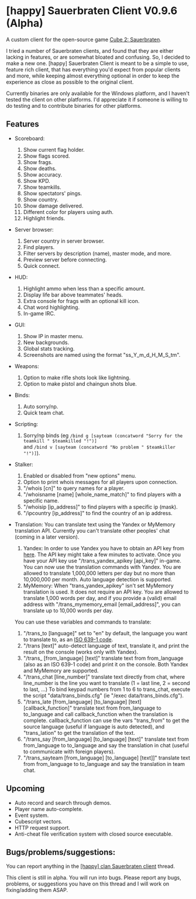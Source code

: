 # [happy] Sauerbraten Client V0.9.6 (Alpha)

A custom client for the open-source game [Cube 2: Sauerbraten](http://sauerbraten.org/).

I tried a number of Sauerbraten clients, and found that they are either lacking in features, or are somewhat bloated and confusing. So, I decided to make a new one.
[happy] Sauerbraten Client is meant to be a simple to use, feature rich client, that has everything you'd expect from popular clients and more, while keeping almost everything optional in order to keep the experience as close as possible to the original client.

Currently binaries are only available for the Windows platform, and I haven't tested the client on other platforms. I'd appreciate it if someone is willing to do testing and to contribute binaries for other platforms.


## Features

- Scoreboard:
	1. Show current flag holder.
	2. Show flags scored.
	3. Show frags.
	4. Show deaths.
	5. Show accuracy.
	6. Show KPD.
	7. Show teamkills.
	8. Show spectators' pings.
	9. Show country.
	10. Show damage delivered.
	11. Different color for players using auth.
	12. Highlight friends.
- Server browser:
	1. Server country in server browser.
	2. Find players.
	3. Filter servers by description (name), master mode, and more.
	4. Preview server before connecting.
	5. Quick connect.
- HUD:
	1. Highlight ammo when less than a specific amount.
	2. Display life bar above teammates' heads.
	3. Extra console for frags with an optional kill icon.
	4. Chat word highlighting.
	5. In-game IRC.
- GUI:
	1. Show IP in master menu.
	2. New backgrounds.
	3. Global stats tracking.
	4. Screenshots are named using the format "ss_Y_m_d_H_M_S_tm".
- Weapons:
	1. Option to make rifle shots look like lightning.
	2. Option to make pistol and chaingun shots blue.
- Binds:
	1. Auto sorry/np.
	2. Quick team chat.
- Scripting:
	1. Sorry/np binds (eg
			```
			/bind g [sayteam (concatword "Sorry for the teamkill " $teamkilled "!")]
			```		
			and
			```
			/bind v [sayteam (concatword "No problem " $teamkiller "!")]
			```).
- Stalker:
	1. Enabled or disabled from "new options" menu.
	2. Option to print whois messages for all players upon connection.
	3. "/whois [cn]" to query names for a player.
	4. "/whoisname [name] [whole_name_match]" to find players with a specific name.
	5. "/whoisip [ip_address]" to find players with a specific ip (mask).
	6. "/ipcountry [ip_address]" to find the country of an ip address.
- Translation:
	You can translate text using the Yandex or MyMemory translation API. Currently you can't translate other peoples' chat (coming in a later version).
	1. Yandex:	In order to use Yandex you have to obtain an API key from [here](https://tech.yandex.com/keys/get/?service=trnsl). The API key might take a few minutes to activate.
							Once you have your API key use "/trans_yandex_apikey [api_key]" in-game. You can now use the translation commands with Yandex.
							You are allowed to translate 1,000,000 letters per day but no more than 10,000,000 per month. Auto language detection is supported.
	2. MyMemory:	When "trans_yandex_apikey" isn't set MyMemory translation is used. It does not require an API key.
								You are allowed to translate 1,000 words per day, and if you provide a (valid) email address with "/trans_mymemory_email [email_address]", you can translate up to 10,000 words per day.

	You can use these variables and commands to translate:
	
	1. "/trans_to [language]" set to "en" by default, the language you want to translate to, as an [ISO 639-1 code](https://en.wikipedia.org/wiki/List_of_ISO_639-1_codes).
	2. "/trans [text]" auto-detect language of text, translate it, and print the result on the console (works only with Yandex).
	3. "/trans_ [from_language] [text]" translate text from from_language (also as an ISO 639-1 code) and print it on the console. Both Yandex and MyMemory are supported.
	4. "/trans_chat [line_number]" translate text directly from chat, where line_number is the line you want to translate (1 = last line, 2 = second to last, ...) To bind keypad numbers from 1 to 6 to trans_chat, execute the script "data/trans_binds.cfg" (ie "/exec data/trans_binds.cfg").
	5. "/trans_late [from_language] [to_language] [text] [callback_function]" translate text from from_language to to_language and call callback_function when the translation is complete. callback_function can use the vars "trans_from" to get the source language (useful if language is auto detected), and "trans_lation" to get the translation of the text.
	6. "/trans_say [from_language] [to_language] [text]" translate text from from_language to to_language and say the translation in chat (useful to communicate with foreign players).
	7. "/trans_sayteam [from_language] [to_language] [text]]" translate text from from_language to to_language and say the translation in team chat.


## Upcoming

- Auto record and search through demos.
- Player name auto-complete.
- Event system.
- Cubescript vectors.
- HTTP request support.
- Anti-cheat file verification system with closed source executable.


## Bugs/problems/suggestions:

You can report anything in the [[happy] clan Sauerbraten client](http://happysauerclan.webs.com/apps/forums/topics/show/12939770-happy-clan-sauerbraten-client) thread.

This client is still in alpha. You will run into bugs. Please report any bugs, problems, or suggestions you have on this thread and I will work on fixing/adding them ASAP.
